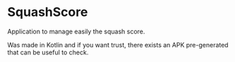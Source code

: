 # SquashScore
Application to manage easily the squash score.

Was made in Kotlin and if you want trust, there exists an APK pre-generated that can be useful to check.

